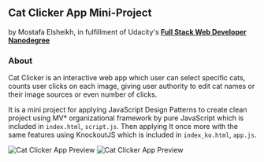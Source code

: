 ## Cat Clicker App Mini-Project
by Mostafa Elsheikh, in fulfillment of Udacity's <i class="icon-cog"></i> **[Full Stack Web Developer Nanodegree](https://www.udacity.com/course/nd004)**

### About

Cat Clicker is an interactive web app which user can select specific cats, counts user clicks on each image, giving user authority to edit cat names or their image sources or even number of clicks.

It is a mini project for applying JavaScript Design Patterns to create clean project using MV* organizational framework by pure JavaScript which is included in `index.html`, `script.js`. Then applying It once more with the same features using KnockoutJS which is included in `index_ko.html`, `app.js`.

![Cat Clicker App Preview](https://github.com/Sasa94s/Cat-Clicker-App/blob/master/Preview2.PNG)
![Cat Clicker App Preview](https://github.com/Sasa94s/Cat-Clicker-App/blob/master/Preview1.PNG)
